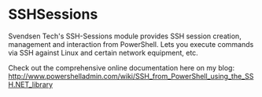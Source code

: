 # SSHSessions
Svendsen Tech's SSH-Sessions module provides SSH session creation, management and interaction from PowerShell. Lets you execute commands via SSH against Linux and certain network equipment, etc.

Check out the comprehensive online documentation here on my blog:
http://www.powershelladmin.com/wiki/SSH_from_PowerShell_using_the_SSH.NET_library 

